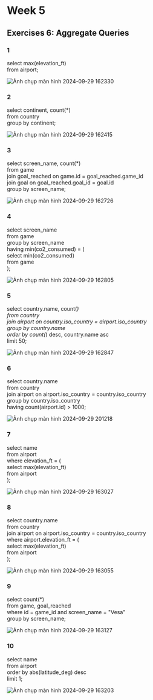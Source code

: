 # Week 5
## Exercises 6: Aggregate Queries
### 1  
select max(elevation_ft)  
from airport;

![Ảnh chụp màn hình 2024-09-29 162330](https://github.com/user-attachments/assets/058766d5-de63-4efc-a48b-78e29f06ade4)

### 2   
select continent, count(*)  
from country  
group by continent;

![Ảnh chụp màn hình 2024-09-29 162415](https://github.com/user-attachments/assets/0a0526cd-f1ed-4e56-930e-4f9acf4bc996)


### 3  
select screen_name, count(*)  
from game  
join goal_reached on game.id = goal_reached.game_id  
join goal on goal_reached.goal_id = goal.id  
group by screen_name;

![Ảnh chụp màn hình 2024-09-29 162726](https://github.com/user-attachments/assets/3b66cd5b-33f7-49ce-b40b-2f2bbf25d53d)

### 4 
select screen_name  
from game  
group by screen_name  
having min(co2_consumed) = (  
    select min(co2_consumed)  
    from game  
);

![Ảnh chụp màn hình 2024-09-29 162805](https://github.com/user-attachments/assets/721ac299-d8c3-483e-9361-7fc4472efe63)

### 5  

select country.name, count(*)  
from country   
join airport on country.iso_country = airport.iso_country  
group by country.name  
order by count(*) desc, country.name asc  
limit 50;

![Ảnh chụp màn hình 2024-09-29 162847](https://github.com/user-attachments/assets/37781dc7-7b60-4a6a-962f-6147e5884cf3)

### 6  

select country.name  
from country  
join airport on airport.iso_country = country.iso_country  
group by country.iso_country  
having count(airport.id) > 1000;
  
![Ảnh chụp màn hình 2024-09-29 201218](https://github.com/user-attachments/assets/0bd42602-059d-4389-9af8-279a2c9fd2b0)


### 7  

select name  
from airport  
where elevation_ft = (  
select max(elevation_ft)  
from airport  
);

![Ảnh chụp màn hình 2024-09-29 163027](https://github.com/user-attachments/assets/8a391da0-efe5-4250-b4cf-2eea9b7f3eab)

### 8  

select country.name  
from country  
join airport on airport.iso_country = country.iso_country  
where airport.elevation_ft = (  
select max(elevation_ft)  
from airport  
);

![Ảnh chụp màn hình 2024-09-29 163055](https://github.com/user-attachments/assets/839cb0ab-faec-4f21-9923-61279766290a)


### 9 

select count(*)  
from game, goal_reached  
where id = game_id and screen_name = "Vesa"  
group by screen_name;  

![Ảnh chụp màn hình 2024-09-29 163127](https://github.com/user-attachments/assets/49967887-e884-4410-8f32-70644940aceb)

### 10  

select name  
from airport  
order by abs(latitude_deg) desc  
limit 1;

![Ảnh chụp màn hình 2024-09-29 163203](https://github.com/user-attachments/assets/d3a029de-0b97-4918-8345-9f6cee162edb)
